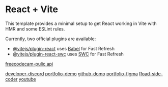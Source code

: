 # React + Vite

This template provides a minimal setup to get React working in Vite with HMR and some ESLint rules.

Currently, two official plugins are available:

- [@vitejs/plugin-react](https://github.com/vitejs/vite-plugin-react/blob/main/packages/plugin-react/README.md) uses [Babel](https://babeljs.io/) for Fast Refresh
- [@vitejs/plugin-react-swc](https://github.com/vitejs/vite-plugin-react-swc) uses [SWC](https://swc.rs/) for Fast Refresh

[freecodecam-pulic api](https://api.freecodecamp.org/api/users/get-public-profile?username=bunyameen)

[developer-discord](https://discord.gg/XpQ5KEBYJe)
[portfolio-demo](https://developer-portfolio-v2.netlify.app/projects)
[github-domo](https://github.com/alexdeploy/developer-portfolio-v2)
[portfolio-figma](https://www.figma.com/community/file/1100794861710979147)
[Road-side-coder](https://www.youtube.com/watch?v=3RgpuNR9JI8)
[youtube](https://www.youtube.com/@InfoTechWARforCoding/videos)